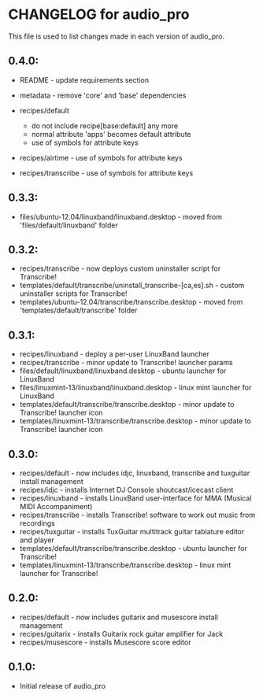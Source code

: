 # CHANGELOG for audio_pro

This file is used to list changes made in each version of audio_pro.

## 0.4.0:

* README   - update requirements section
* metadata - remove 'core' and 'base' dependencies

* recipes/default

  - do not include recipe[base:default] any more
  - normal attribute 'apps' becomes default attribute
  - use of symbols for attribute keys

* recipes/airtime    - use of symbols for attribute keys
* recipes/transcribe - use of symbols for attribute keys

## 0.3.3:

* files/ubuntu-12.04/linuxband/linuxband.desktop - moved from 'files/default/linuxband' folder

## 0.3.2:

* recipes/transcribe - now deploys custom uninstaller script for Transcribe!
* templates/default/transcribe/uninstall_transcribe-[ca,es].sh - custom uninstaller scripts for Transcribe!
* templates/ubuntu-12.04/transcribe/transcribe.desktop - moved from 'templates/default/transcribe' folder

## 0.3.1:

* recipes/linuxband  - deploy a per-user LinuxBand launcher
* recipes/transcribe - minor update to Transcribe! launcher params
* files/default/linuxband/linuxband.desktop            - ubuntu launcher for LinuxBand
* files/linuxmint-13/linuxband/linuxband.desktop       - linux mint launcher for LinuxBand
* templates/default/transcribe/transcribe.desktop      - minor update to Transcribe! launcher icon
* templates/linuxmint-13/transcribe/transcribe.desktop - minor update to Transcribe! launcher icon

## 0.3.0:

* recipes/default    - now includes idjc, linuxband, transcribe and tuxguitar install management
* recipes/idjc       - installs Internet DJ Console shoutcast/icecast client
* recipes/linuxband  - installs LinuxBand user-interface for MMA (Musical MIDI Accompaniment)
* recipes/transcribe - installs Transcribe! software to work out music from recordings
* recipes/tuxguitar  - installs TuxGuitar multitrack guitar tablature editor and player
* templates/default/transcribe/transcribe.desktop      - ubuntu launcher for Transcribe!
* templates/linuxmint-13/transcribe/transcribe.desktop - linux mint launcher for Transcribe!

## 0.2.0:

* recipes/default   - now includes guitarix and musescore install management
* recipes/guitarix  - installs Guitarix rock guitar amplifier for Jack
* recipes/musescore - installs Musescore score editor

## 0.1.0:

* Initial release of audio_pro

